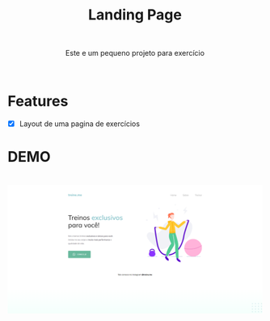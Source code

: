<div align="center">
    <h1>Landing Page</h1>
</div>


<br>

<p align="center">Este e um pequeno  projeto para exercício   </p>

<br>

# Features 
- [x]  Layout de uma pagina de exercícios


# DEMO 

<h1 align="center">
    <img src="./images/print.png">
</h1>
